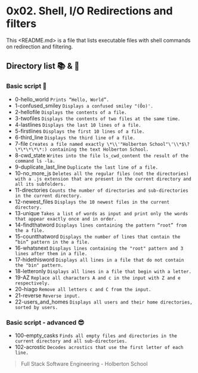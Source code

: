 # 0x02. Shell, I/O Redirections and filters

This <README.md> is a file that lists executable files with shell commands on redirection and filtering.

## Directory list :books: & :page_facing_up:

### Basic script :monocle_face:

* 0-hello_world ```Prints “Hello, World”.```
* 1-confused_smiley ```Displays a confused smiley "(Ôo)'.```
* 2-hellofile ```Displays the contents of a file.```
* 3-twofiles ```Displays the contents of two files at the same time.```
* 4-lastlines ```Displays the last 10 lines of a file.```
* 5-firstlines ```Displays the first 10 lines of a file.```
* 6-third_line ```Displays the third line of a file.```
* 7-file ```Creates a file named exactly \*\\'"Holberton School"\'\\*$\?\*\*\*\*\*:) containing the text Holberton School.```
* 8-cwd_state ```Writes into the file ls_cwd_content the result of the command ls -la.```
* 9-duplicate_last_line ```Duplicate the last line of a file. ```
* 10-no_more_js ```Deletes all the regular files (not the directories) with a .js extension that are present in the current directory and all its subfolders.```
* 11-directories ```Counts the number of directories and sub-directories in the current directory.```
* 12-newest_files ```Displays the 10 newest files in the current directory.```
* 13-unique ```Takes a list of words as input and print only the words that appear exactly once and in order.```
* 14-findthatword ```Displays lines containing the pattern “root” from the a file.```
* 15-countthatword ```Displays the number of lines that contain the “bin” pattern in the a file.```
* 16-whatsnext ```Displays lines containing the "root" pattern and 3 lines after them in a file.```
* 17-hidethisword ```Displays all lines in a file that do not contain the "bin" pattern.```
* 18-letteronly ```Displays all lines in a file that begin with a letter. ```
* 19-AZ ```Replace all characters A and c in the input with Z and e respectively.```
* 20-hiago ```Remove all letters c and C from the input.```
* 21-reverse ```Reverse input.```
* 22-users_and_homes ```Displays all users and their home directories, sorted by users.```

### Basic script - advanced :sunglasses:

* 100-empty_casks ```Finds all empty files and directories in the current directory and all sub-directories.```
* 102-acrostic ```Decodes acrostics that use the first letter of each line.```


> Full Stack Software Engineering - Holberton School 